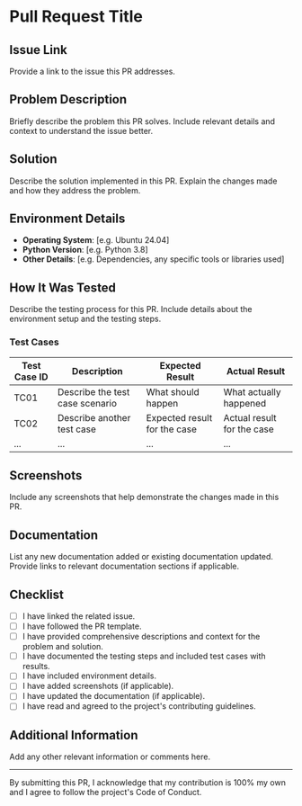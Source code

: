 # Pull Request Title

## Issue Link
Provide a link to the issue this PR addresses.

## Problem Description
Briefly describe the problem this PR solves. Include relevant details and context to understand the issue better.

## Solution
Describe the solution implemented in this PR. Explain the changes made and how they address the problem.

## Environment Details
- **Operating System**: [e.g. Ubuntu 24.04]
- **Python Version**: [e.g. Python 3.8]
- **Other Details**: [e.g. Dependencies, any specific tools or libraries used]

## How It Was Tested
Describe the testing process for this PR. Include details about the environment setup and the testing steps.

### Test Cases

| Test Case ID | Description                        | Expected Result               | Actual Result                 |
|--------------|------------------------------------|-------------------------------|-------------------------------|
| TC01         | Describe the test case scenario    | What should happen            | What actually happened        |
| TC02         | Describe another test case         | Expected result for the case  | Actual result for the case    |
| ...          | ...                                | ...                           | ...                           |

## Screenshots
Include any screenshots that help demonstrate the changes made in this PR.

## Documentation
List any new documentation added or existing documentation updated. Provide links to relevant documentation sections if applicable.

## Checklist
- [ ] I have linked the related issue.
- [ ] I have followed the PR template.
- [ ] I have provided comprehensive descriptions and context for the problem and solution.
- [ ] I have documented the testing steps and included test cases with results.
- [ ] I have included environment details.
- [ ] I have added screenshots (if applicable).
- [ ] I have updated the documentation (if applicable).
- [ ] I have read and agreed to the project's contributing guidelines.

## Additional Information
Add any other relevant information or comments here.

---

By submitting this PR, I acknowledge that my contribution is 100% my own and I agree to follow the project's Code of Conduct.
